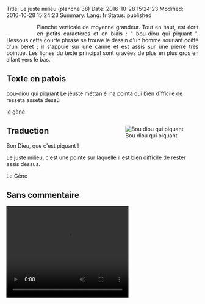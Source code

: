 Title: Le juste milieu (planche 38)
Date: 2016-10-28 15:24:23
Modified: 2016-10-28 15:24:23
Summary: 
Lang: fr
Status: published


<figure class="image-block" style="float: left;">
  <img alt="" src="{static}/images/planche_38.png">
  <figcaption style="max-width: 208px"></figcaption>
</figure>
<p style="text-align:justify;">Planche verticale de moyenne grandeur.  Tout en haut, est écrit en petits caractères et en biais : " bou-diou qui piquant ". Dessous cette courte phrase se trouve le dessin d'un homme souriant coiffé d'un béret ; il s'appuie sur une canne et est assis sur une pierre très pointue. Les lignes du texte principal sont gravées de plus en plus gros en allant vers le bas.</p>

## Texte en patois
bou-diou qui piquant   Le jêuste méttan é ina pointà qui bïen dïfficile de resseta assetà dessû

le gène

<figure class="image-block" style="float: right;">
  <img alt="Bou diou qui piquant" src="{static}/images/planche_38_dessin.png">
  <figcaption style="max-width: 277px">Bou diou qui piquant</figcaption>
</figure>



## Traduction
Bon Dieu, que c'est piquant !

Le juste milieu, c'est une pointe sur laquelle il est bien difficile de rester assis dessus.

Le Gène

## Sans commentaire



<video width="320" height="240" controls>
  <source src="https://d1njpgd0ygatdn.cloudfront.net/video_38.mp4" type="video/mp4">
</video>
